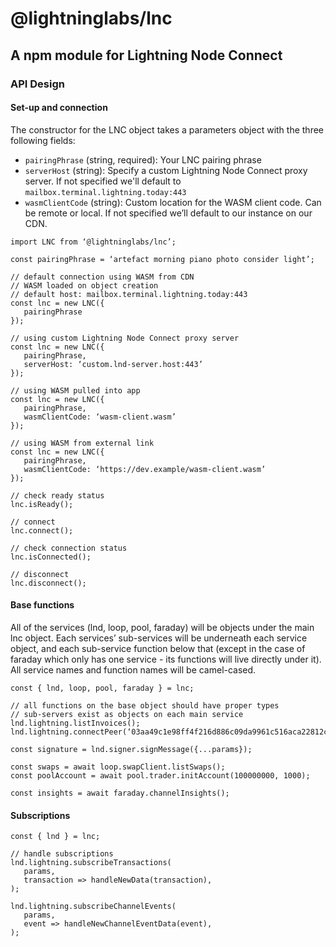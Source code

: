 # @lightninglabs/lnc

## A npm module for Lightning Node Connect

### API Design
#### Set-up and connection

The constructor for the LNC object takes a parameters object with the three following fields:

- `pairingPhrase` (string, required): Your LNC pairing phrase
- `serverHost` (string): Specify a custom Lightning Node Connect proxy server. If not specified we'll default to `mailbox.terminal.lightning.today:443`
- `wasmClientCode` (string): Custom location for the WASM client code. Can be remote or local. If not specified we’ll default to our instance on our CDN.

```
import LNC from ‘@lightninglabs/lnc’;

const pairingPhrase = ‘artefact morning piano photo consider light’;

// default connection using WASM from CDN
// WASM loaded on object creation
// default host: mailbox.terminal.lightning.today:443
const lnc = new LNC({
   pairingPhrase
});

// using custom Lightning Node Connect proxy server
const lnc = new LNC({
   pairingPhrase,
   serverHost: ‘custom.lnd-server.host:443’
});

// using WASM pulled into app
const lnc = new LNC({
   pairingPhrase,
   wasmClientCode: ‘​​wasm-client.wasm’
});

// using WASM from external link
const lnc = new LNC({
   pairingPhrase,
   wasmClientCode: ‘https://dev.example/wasm-client.wasm’
});

// check ready status
lnc.isReady();

// connect
lnc.connect();

// check connection status
lnc.isConnected();

// disconnect
lnc.disconnect();
```

#### Base functions

All of the services (lnd, loop, pool, faraday) will be objects under the main lnc object. Each services’ sub-services will be underneath each service object, and each sub-service function below that (except in the case of faraday which only has one service - its functions will live directly under it). All service names and function names will be camel-cased.

```
const { lnd, loop, pool, faraday } = lnc;

// all functions on the base object should have proper types
// sub-servers exist as objects on each main service
lnd.lightning.listInvoices();
lnd.lightning.connectPeer(‘03aa49c1e98ff4f216d886c09da9961c516aca22812c108af1b187896ded89807e@m3keajflswtfq3bw4kzvxtbru7r4z4cp5stlreppdllhp5a7vuvjzqyd.onion:9735’);

const signature = lnd.signer.signMessage({...params});

const swaps = await loop.swapClient.listSwaps();
const poolAccount = await pool.trader.initAccount(100000000, 1000);

const insights = await faraday.channelInsights();
```


#### Subscriptions

```
const { lnd } = lnc;

// handle subscriptions
lnd.lightning.subscribeTransactions(
   params,
   transaction => handleNewData(transaction),
);

lnd.lightning.subscribeChannelEvents(
   params,
   event => handleNewChannelEventData(event),
);
```
